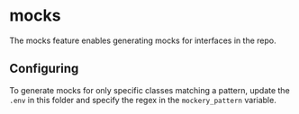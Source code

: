 # mocks

The mocks feature enables generating mocks for interfaces in the repo.

## Configuring

To generate mocks for only specific classes matching a pattern, update the `.env` in this folder and specify the
regex in the `mockery_pattern` variable.
